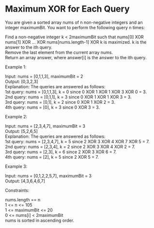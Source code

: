 # Maximum XOR for Each Query

You are given a sorted array nums of n non-negative integers and an integer maximumBit. You want to perform the following query n times:

Find a non-negative integer k < 2maximumBit such that nums[0] XOR nums[1] XOR ... XOR nums[nums.length-1] XOR k is maximized. k is the answer to the ith query.\
Remove the last element from the current array nums.\
Return an array answer, where answer[i] is the answer to the ith query.

Example 1:

Input: nums = [0,1,1,3], maximumBit = 2\
Output: [0,3,2,3]\
Explanation: The queries are answered as follows:\
1st query: nums = [0,1,1,3], k = 0 since 0 XOR 1 XOR 1 XOR 3 XOR 0 = 3.\
2nd query: nums = [0,1,1], k = 3 since 0 XOR 1 XOR 1 XOR 3 = 3.\
3rd query: nums = [0,1], k = 2 since 0 XOR 1 XOR 2 = 3.\
4th query: nums = [0], k = 3 since 0 XOR 3 = 3.

Example 2:

Input: nums = [2,3,4,7], maximumBit = 3\
Output: [5,2,6,5]\
Explanation: The queries are answered as follows:\
1st query: nums = [2,3,4,7], k = 5 since 2 XOR 3 XOR 4 XOR 7 XOR 5 = 7.\
2nd query: nums = [2,3,4], k = 2 since 2 XOR 3 XOR 4 XOR 2 = 7.\
3rd query: nums = [2,3], k = 6 since 2 XOR 3 XOR 6 = 7.\
4th query: nums = [2], k = 5 since 2 XOR 5 = 7.

Example 3:

Input: nums = [0,1,2,2,5,7], maximumBit = 3\
Output: [4,3,6,4,6,7]

Constraints:

nums.length == n\
1 <= n <= 105\
1 <= maximumBit <= 20\
0 <= nums[i] < 2maximumBit\
nums​​​ is sorted in ascending order.